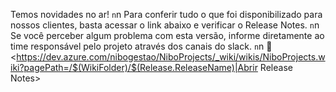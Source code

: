 Temos novidades no ar! ``n``n Para conferir tudo o que foi disponibilizado para nossos clientes, basta acessar o link abaixo e verificar o Release Notes. ``n``n Se você perceber algum problema com esta versão, informe diretamente ao time responsável pelo projeto através dos canais do slack. ``n``n :rocket: <https://dev.azure.com/nibogestao/NiboProjects/_wiki/wikis/NiboProjects.wiki?pagePath=/$(WikiFolder)/$(Release.ReleaseName)|Abrir Release Notes>
